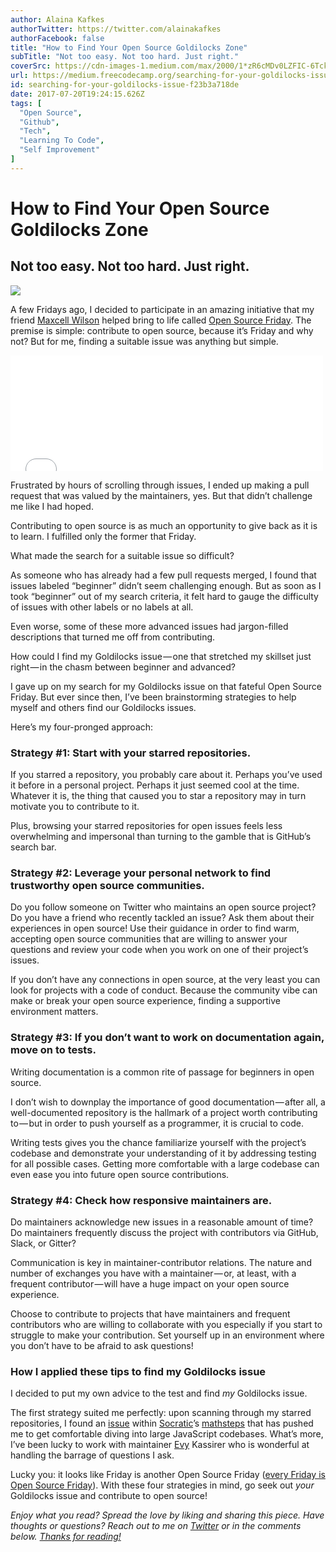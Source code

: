 ```yaml
---
author: Alaina Kafkes
authorTwitter: https://twitter.com/alainakafkes
authorFacebook: false
title: "How to Find Your Open Source Goldilocks Zone"
subTitle: "Not too easy. Not too hard. Just right."
coverSrc: https://cdn-images-1.medium.com/max/2000/1*zR6cMDv0LZFIC-6TckW5Pw.jpeg
url: https://medium.freecodecamp.org/searching-for-your-goldilocks-issue-f23b3a718de
id: searching-for-your-goldilocks-issue-f23b3a718de
date: 2017-07-20T19:24:15.626Z
tags: [
  "Open Source",
  "Github",
  "Tech",
  "Learning To Code",
  "Self Improvement"
]
---
```

# How to Find Your Open Source Goldilocks Zone

## Not too easy. Not too hard. Just right.







![](https://cdn-images-1.medium.com/max/2000/1*zR6cMDv0LZFIC-6TckW5Pw.jpeg)







A few Fridays ago, I decided to participate in an amazing initiative that my friend [Maxcell Wilson](https://medium.com/@maxcell) helped bring to life called [Open Source Friday](https://opensourcefriday.com/). The premise is simple: contribute to open source, because it’s Friday and why not? But for me, finding a suitable issue was anything but simple.





<iframe data-width="500" data-height="185" width="500" height="185" src="/media/f1237b39aa7a732ac30ecfff4c69d4d7?postId=f23b3a718de" data-media-id="f1237b39aa7a732ac30ecfff4c69d4d7" data-thumbnail="https://i.embed.ly/1/image?url=https%3A%2F%2Fpbs.twimg.com%2Fprofile_images%2F786938723724386305%2FdZuxhBmM_400x400.jpg&amp;key=a19fcc184b9711e1b4764040d3dc5c07" allowfullscreen="" frameborder="0"></iframe>





Frustrated by hours of scrolling through issues, I ended up making a pull request that was valued by the maintainers, yes. But that didn’t challenge me like I had hoped.

Contributing to open source is as much an opportunity to give back as it is to learn. I fulfilled only the former that Friday.

What made the search for a suitable issue so difficult?

As someone who has already had a few pull requests merged, I found that issues labeled “beginner” didn’t seem challenging enough. But as soon as I took “beginner” out of my search criteria, it felt hard to gauge the difficulty of issues with other labels or no labels at all.

Even worse, some of these more advanced issues had jargon-filled descriptions that turned me off from contributing.

How could I find my Goldilocks issue — one that stretched my skillset just right — in the chasm between beginner and advanced?

I gave up on my search for my Goldilocks issue on that fateful Open Source Friday. But ever since then, I’ve been brainstorming strategies to help myself and others find our Goldilocks issues.

Here’s my four-pronged approach:

### **Strategy #1: Start with your starred repositories.**

If you starred a repository, you probably care about it. Perhaps you’ve used it before in a personal project. Perhaps it just seemed cool at the time. Whatever it is, the thing that caused you to star a repository may in turn motivate you to contribute to it.

Plus, browsing your starred repositories for open issues feels less overwhelming and impersonal than turning to the gamble that is GitHub’s search bar.

### **Strategy #2: Leverage your personal network to find trustworthy open source communities.**

Do you follow someone on Twitter who maintains an open source project? Do you have a friend who recently tackled an issue? Ask them about their experiences in open source! Use their guidance in order to find warm, accepting open source communities that are willing to answer your questions and review your code when you work on one of their project’s issues.

If you don’t have any connections in open source, at the very least you can look for projects with a code of conduct. Because the community vibe can make or break your open source experience, finding a supportive environment matters.

### **Strategy #3: If you don’t want to work on documentation again, move on to tests.**

Writing documentation is a common rite of passage for beginners in open source.

I don’t wish to downplay the importance of good documentation — after all, a well-documented repository is the hallmark of a project worth contributing to — but in order to push yourself as a programmer, it is crucial to code.

Writing tests gives you the chance familiarize yourself with the project’s codebase and demonstrate your understanding of it by addressing testing for all possible cases. Getting more comfortable with a large codebase can even ease you into future open source contributions.

### **Strategy #4: Check how responsive maintainers are.**

Do maintainers acknowledge new issues in a reasonable amount of time? Do maintainers frequently discuss the project with contributors via GitHub, Slack, or Gitter?

Communication is key in maintainer-contributor relations. The nature and number of exchanges you have with a maintainer — or, at least, with a frequent contributor — will have a huge impact on your open source experience.

Choose to contribute to projects that have maintainers and frequent contributors who are willing to collaborate with you especially if you start to struggle to make your contribution. Set yourself up in an environment where you don’t have to be afraid to ask questions!

### How I applied these tips to find my Goldilocks issue

I decided to put my own advice to the test and find _my_ Goldilocks issue.

The first strategy suited me perfectly: upon scanning through my starred repositories, I found an [issue](https://github.com/socraticorg/mathsteps/issues/163) within [Socratic](https://medium.com/@socraticorg)’s [mathsteps](https://github.com/socraticorg/mathsteps) that has pushed me to get comfortable diving into large JavaScript codebases. What’s more, I’ve been lucky to work with maintainer [Evy](https://medium.com/@evyk) Kassirer who is wonderful at handling the barrage of questions I ask.

Lucky you: it looks like Friday is another Open Source Friday ([every Friday is Open Source Friday](https://opensourcefriday.com/)). With these four strategies in mind, go seek out _your_ Goldilocks issue and contribute to open source!

_Enjoy what you read? Spread the love by liking and sharing this piece. Have thoughts or questions? Reach out to me on_ [_Twitter_](https://twitter.com/alainakafkes) _or in the comments below._ [_Thanks for reading!_](https://theverybesttop10.com/wp-content/uploads/2013/12/the-world_s-top-10-best-images-of-dogs-saying-thank-you-5.jpg)








